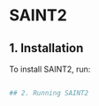 # SAINT2

## 1. Installation

To install SAINT2, run:

~~~~ sh install\_saint2

## 2. Running SAINT2
